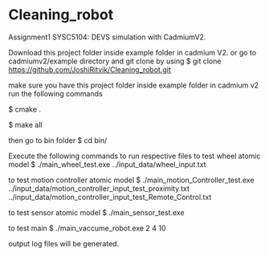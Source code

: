 # Cleaning_robot
 Assignment1 SYSC5104: DEVS simulation with CadmiumV2. 

Download this project folder inside example folder in cadmium V2. 
or go to cadmiumv2/example directory and git clone by using $ git clone https://github.com/JoshiRitvik/Cleaning_robot.git

make sure you have this project folder inside example folder in cadmium v2
run the following commands

$ cmake .

$ make all

then go to bin folder
$ cd bin/

Execute the following commands to run respective files
to test wheel atomic model 
$ ./main_wheel_test.exe ../input_data/wheel_input.txt

to test motion controller atomic model 
$ ./main_motion_Controller_test.exe ../input_data/motion_controller_input_test_proximity.txt ../input_data/motion_controller_input_test_Remote_Control.txt

to test sensor atomic model 
$ ./main_sensor_test.exe

to test main 
$ ./main_vaccume_robot.exe 2 4 10

output log files will be generated.
